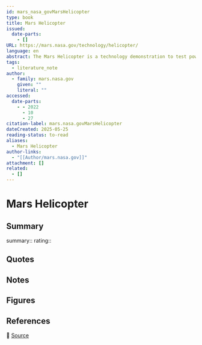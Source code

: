 ```yaml
---
id: mars_nasa_govMarsHelicopter
type: book
title: Mars Helicopter
issued:
  date-parts:
    - []
URL: https://mars.nasa.gov/technology/helicopter/
language: en
abstract: The Mars Helicopter is a technology demonstration to test powered flight on another planet for the first time.
tags:
  - literature_note
author:
  - family: mars.nasa.gov
    given: ""
    literal: ""
accessed:
  date-parts:
    - - 2022
      - 10
      - 27
citation-label: mars.nasa.govMarsHelicopter
dateCreated: 2025-05-25
reading-status: to-read
aliases:
  - Mars Helicopter
author-links:
  - "[[Author/mars.nasa.gov]]"
attachment: []
related:
  - []
---
```


# Mars Helicopter

## Summary
summary::
rating::

## Quotes

## Notes

## Figures

## References

🔗 [Source](https://mars.nasa.gov/technology/helicopter/)

